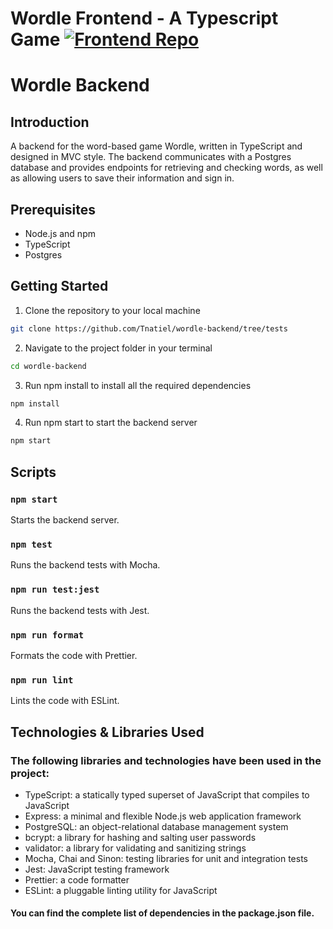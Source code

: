 # Wordle Frontend - A Typescript Game <a href="https://github.com/Tnatiel/wordle-front" target='_blank'><img src="https://img.shields.io/badge/Frontend-Repo-blue?style=flat-square" alt="Frontend Repo" />
</a>


# Wordle Backend
## Introduction
A backend for the word-based game Wordle, written in TypeScript and designed in MVC style. The backend communicates with a Postgres database and provides endpoints for retrieving and checking words, as well as allowing users to save their information and sign in.

## Prerequisites
* Node.js and npm
* TypeScript
* Postgres

## Getting Started
1. Clone the repository to your local machine
``` bash
git clone https://github.com/Tnatiel/wordle-backend/tree/tests
```
2. Navigate to the project folder in your terminal
``` bash
cd wordle-backend
```
3. Run npm install to install all the required dependencies
``` bash
npm install
```
4. Run npm start to start the backend server
``` bash
npm start
```
## Scripts

### `npm start`
Starts the backend server.

### `npm test`
Runs the backend tests with Mocha.

### `npm run test:jest`
Runs the backend tests with Jest.

### `npm run format`
Formats the code with Prettier.

### `npm run lint`
Lints the code with ESLint.


## Technologies & Libraries Used
### The following libraries and technologies have been used in the project:

* TypeScript: a statically typed superset of JavaScript that compiles to JavaScript
* Express: a minimal and flexible Node.js web application framework
* PostgreSQL: an object-relational database management system
* bcrypt: a library for hashing and salting user passwords
* validator: a library for validating and sanitizing strings
* Mocha, Chai and Sinon: testing libraries for unit and integration tests
* Jest: JavaScript testing framework
* Prettier: a code formatter
* ESLint: a pluggable linting utility for JavaScript

#### You can find the complete list of dependencies in the package.json file.